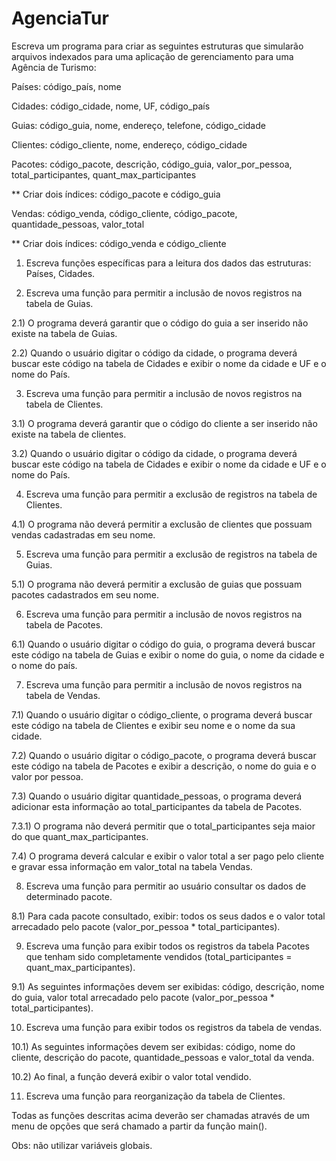 # AgenciaTur
Escreva um programa para criar as seguintes estruturas que simularão arquivos indexados para uma aplicação de gerenciamento para uma Agência de Turismo:

Países: código_país, nome

Cidades: código_cidade, nome, UF, código_país

Guias: código_guia, nome, endereço, telefone, código_cidade

Clientes: código_cliente, nome, endereço, código_cidade

Pacotes: código_pacote, descrição, código_guia, valor_por_pessoa, total_participantes, quant_max_participantes

** Criar dois índices: código_pacote e código_guia

Vendas: código_venda, código_cliente, código_pacote, quantidade_pessoas, valor_total

** Criar dois índices: código_venda e código_cliente

1) Escreva funções específicas para a leitura dos dados das estruturas: Países, Cidades.

2) Escreva uma função para permitir a inclusão de novos registros na tabela de Guias.

2.1) O programa deverá garantir que o código do guia a ser inserido não existe na tabela de Guias.

2.2) Quando o usuário digitar o código da cidade, o programa deverá buscar este código na tabela de Cidades e exibir o nome da cidade e UF e o nome do País.



3) Escreva uma função para permitir a inclusão de novos registros na tabela de Clientes.

3.1) O programa deverá garantir que o código do cliente a ser inserido não existe na tabela de clientes.

3.2) Quando o usuário digitar o código da cidade, o programa deverá buscar este código na tabela de Cidades e exibir o nome da cidade e UF e o nome do País.



4) Escreva uma função para permitir a exclusão de registros na tabela de Clientes.

4.1) O programa não deverá permitir a exclusão de clientes que possuam vendas cadastradas em seu nome.



5) Escreva uma função para permitir a exclusão de registros na tabela de Guias.

5.1) O programa não deverá permitir a exclusão de guias que possuam pacotes cadastrados em seu nome.



6) Escreva uma função para permitir a inclusão de novos registros na tabela de Pacotes.

6.1) Quando o usuário digitar o código do guia, o programa deverá buscar este código na tabela de Guias e exibir o nome do guia, o nome da cidade e o nome do país.



7) Escreva uma função para permitir a inclusão de novos registros na tabela de Vendas.

7.1) Quando o usuário digitar o código_cliente, o programa deverá buscar este código na tabela de Clientes e exibir seu nome e o nome da sua cidade.

7.2) Quando o usuário digitar o código_pacote, o programa deverá buscar este código na tabela de Pacotes e exibir a descrição, o nome do guia e o valor por pessoa.

7.3) Quando o usuário digitar quantidade_pessoas, o programa deverá adicionar esta informação ao total_participantes da tabela de Pacotes.

7.3.1) O programa não deverá permitir que o total_participantes seja maior do que quant_max_participantes.

7.4) O programa deverá calcular e exibir o valor total a ser pago pelo cliente e gravar essa informação em valor_total na tabela Vendas.



8) Escreva uma função para permitir ao usuário consultar os dados de determinado pacote.

8.1) Para cada pacote consultado, exibir: todos os seus dados e o valor total arrecadado pelo pacote (valor_por_pessoa * total_participantes).



9) Escreva uma função para exibir todos os registros da tabela Pacotes que tenham sido completamente vendidos (total_participantes = quant_max_participantes).

9.1) As seguintes informações devem ser exibidas: código, descrição, nome do guia, valor total arrecadado pelo pacote (valor_por_pessoa * total_participantes).



10) Escreva uma função para exibir todos os registros da tabela de vendas. 

10.1) As seguintes informações devem ser exibidas: código, nome do cliente, descrição do pacote, quantidade_pessoas e valor_total da venda.

10.2) Ao final, a função deverá exibir o valor total vendido.



11) Escreva uma função para reorganização da tabela de Clientes.

Todas as funções descritas acima deverão ser chamadas através de um menu de opções que será chamado a partir da função main().

Obs: não utilizar variáveis globais.
